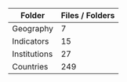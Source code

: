 | Folder       |   Files / Folders |
|--------------|-------------------|
| Geography    |                 7 |
| Indicators   |                15 |
| Institutions |                27 |
| Countries    |               249 |